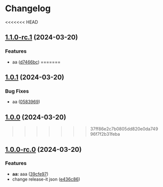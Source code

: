 # Changelog

<<<<<<< HEAD
## [1.1.0-rc.1](https://github.com/Enkhtuvshin0513/release-test/compare/1.0.0-rc.0...1.1.0-rc.1) (2024-03-20)


### Features

* aa ([d7466bc](https://github.com/Enkhtuvshin0513/release-test/commit/d7466bcd6912b466cfbd95fc8455749c68b865ff))
=======
## [1.0.1](https://github.com/Enkhtuvshin0513/release-test/compare/1.0.0...1.0.1) (2024-03-20)


### Bug Fixes

* aa ([0583969](https://github.com/Enkhtuvshin0513/release-test/commit/0583969b97c45b4cdd5213b9cd88c8a25911c3b7))

## [1.0.0](https://github.com/Enkhtuvshin0513/release-test/compare/1.0.0-rc.0...1.0.0) (2024-03-20)
>>>>>>> 37ff86e2c7b0805dd820e0da74996f7f2b31feba

## [1.0.0-rc.0](https://github.com/Enkhtuvshin0513/release-test/compare/...1.0.0-rc.0) (2024-03-20)


### Features

* **aa:** aaa ([39cfe97](https://github.com/Enkhtuvshin0513/release-test/commit/39cfe97faa77db51798448d4c6f6b4d17cf23c44))
* change release-it json ([e436c86](https://github.com/Enkhtuvshin0513/release-test/commit/e436c860586ace4457a89148045da436c5886851))
